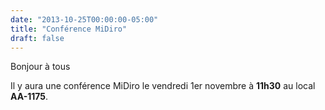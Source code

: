 ```yaml
---
date: "2013-10-25T00:00:00-05:00"
title: "Conférence MiDiro"
draft: false
---
```


Bonjour à tous

Il y aura une conférence MiDiro le vendredi 1er novembre à **11h30** au local **AA-1175**.

